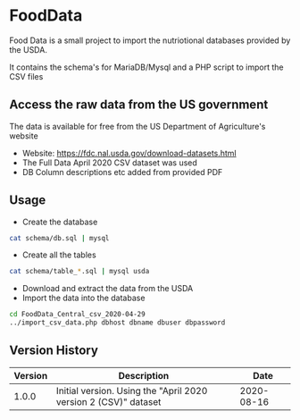 # FoodData

Food Data is a small project to import the nutriotional databases provided by the USDA.

It contains the schema's for MariaDB/Mysql and a PHP script to import the CSV files

## Access the raw data from the US government

The data is available for free from the US Department of Agriculture's website

* Website: https://fdc.nal.usda.gov/download-datasets.html
* The Full Data April 2020 CSV dataset was used 
* DB Column descriptions etc added from provided PDF 

## Usage

* Create the database
 ```bash
cat schema/db.sql | mysql
 ``` 
* Create all the tables
```bash
cat schema/table_*.sql | mysql usda
```
* Download and extract the data from the USDA
* Import the data into the database
```bash
cd FoodData_Central_csv_2020-04-29
../import_csv_data.php dbhost dbname dbuser dbpassword
```
 

## Version History

Version | Description | Date
--- | --- | ---
1.0.0 | Initial version. Using the "April 2020 version 2 (CSV)" dataset | 2020-08-16